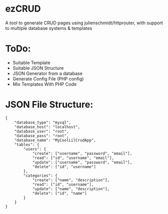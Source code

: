 # ezCRUD
A tool to generate CRUD pages using julienschmidt/httprouter, with support to multiple database systems &amp; templates

# ToDo:

* Suitable Template
* Suitable JSON Structure
* JSON Generator from a database
* Generate Config File (PHP config)
* Mix Templates With PHP Code

# JSON File Structure:
    {
        "database_type": "mysql",
        "database_host": "localhost",
        "database_user": "root",
        "database_pass": "root",
        "database_name": "MyCoolLilCrudApp",
        "tables": {
            "users": {
                "create": ["username", "password", "email"],
                "read": ["id", "username", "email"],
                "update": ["username", "password", "email"],
                "delete": ["id", "username"]
            },
            "categories": {
                "create": ["name", "description"],
                "read": ["id", "username"],
                "update": ["name", "description"],
                "delete": ["id", "name"]
            }
        }
    }
